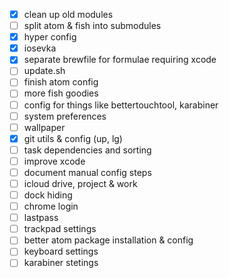 - [x] clean up old modules
- [ ] split atom & fish into submodules
- [x] hyper config
- [x] iosevka
- [x] separate brewfile for formulae requiring xcode
- [ ] update.sh
- [ ] finish atom config
- [ ] more fish goodies
- [ ] config for things like bettertouchtool, karabiner
- [ ] system preferences
- [ ] wallpaper
- [x] git utils & config (up, lg)
- [ ] task dependencies and sorting
- [ ] improve xcode
- [ ] document manual config steps
- [ ] icloud drive, project & work
- [ ] dock hiding
- [ ] chrome login
- [ ] lastpass
- [ ] trackpad settings
- [ ] better atom package installation & config
- [ ] keyboard settings
- [ ] karabiner stetings
